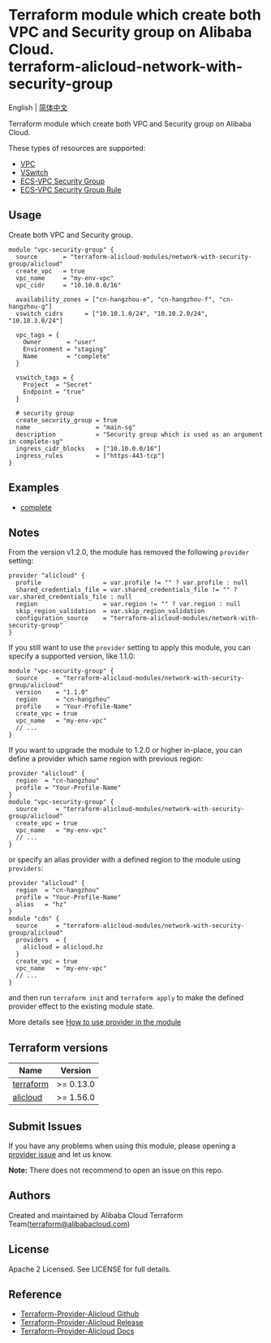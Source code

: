 Terraform module which create both VPC and Security group on Alibaba Cloud.  
terraform-alicloud-network-with-security-group
=============================================

English | [简体中文](https://github.com/terraform-alicloud-modules/terraform-alicloud-network-with-security-group/blob/master/README-CN.md)

Terraform module which create both VPC and Security group on Alibaba Cloud.

These types of resources are supported:

* [VPC](https://www.terraform.io/docs/providers/alicloud/r/vpc.html)
* [VSwitch](https://www.terraform.io/docs/providers/alicloud/r/vswitch.html)
* [ECS-VPC Security Group](https://www.terraform.io/docs/providers/alicloud/r/security_group.html)
* [ECS-VPC Security Group Rule](https://www.terraform.io/docs/providers/alicloud/r/security_group_rule.html)

## Usage

Create both VPC and Security group.

```hcl
module "vpc-security-group" {
  source       = "terraform-alicloud-modules/network-with-security-group/alicloud"
  create_vpc   = true
  vpc_name     = "my-env-vpc"
  vpc_cidr     = "10.10.0.0/16"

  availability_zones = ["cn-hangzhou-e", "cn-hangzhou-f", "cn-hangzhou-g"]
  vswitch_cidrs      = ["10.10.1.0/24", "10.10.2.0/24", "10.10.3.0/24"]

  vpc_tags = {
    Owner       = "user"
    Environment = "staging"
    Name        = "complete"
  }

  vswitch_tags = {
    Project  = "Secret"
    Endpoint = "true"
  }

  # security group
  create_security_group = true
  name                  = "main-sg"
  description           = "Security group which is used as an argument in complete-sg"
  ingress_cidr_blocks   = ["10.10.0.0/16"]
  ingress_rules         = ["https-443-tcp"]  
}
```

## Examples

* [complete](https://github.com/terraform-alicloud-modules/terraform-alicloud-network-with-security-group/tree/master/examples/complete)

## Notes
From the version v1.2.0, the module has removed the following `provider` setting:

```hcl
provider "alicloud" {
  profile                 = var.profile != "" ? var.profile : null
  shared_credentials_file = var.shared_credentials_file != "" ? var.shared_credentials_file : null
  region                  = var.region != "" ? var.region : null
  skip_region_validation  = var.skip_region_validation
  configuration_source    = "terraform-alicloud-modules/network-with-security-group"
}
```

If you still want to use the `provider` setting to apply this module, you can specify a supported version, like 1.1.0:

```hcl
module "vpc-security-group" {
  source     = "terraform-alicloud-modules/network-with-security-group/alicloud"
  version    = "1.1.0"
  region     = "cn-hangzhou"
  profile    = "Your-Profile-Name"
  create_vpc = true
  vpc_name   = "my-env-vpc"
  // ...
}
```

If you want to upgrade the module to 1.2.0 or higher in-place, you can define a provider which same region with
previous region:

```hcl
provider "alicloud" {
  region  = "cn-hangzhou"
  profile = "Your-Profile-Name"
}
module "vpc-security-group" {
  source     = "terraform-alicloud-modules/network-with-security-group/alicloud"
  create_vpc = true
  vpc_name   = "my-env-vpc"
  // ...
}
```
or specify an alias provider with a defined region to the module using `providers`:

```hcl
provider "alicloud" {
  region  = "cn-hangzhou"
  profile = "Your-Profile-Name"
  alias   = "hz"
}
module "cdn" {
  source     = "terraform-alicloud-modules/network-with-security-group/alicloud"
  providers  = {
    alicloud = alicloud.hz
  }
  create_vpc = true
  vpc_name   = "my-env-vpc"
  // ...
}
```

and then run `terraform init` and `terraform apply` to make the defined provider effect to the existing module state.

More details see [How to use provider in the module](https://www.terraform.io/docs/language/modules/develop/providers.html#passing-providers-explicitly)

## Terraform versions

| Name | Version |
|------|---------|
| <a name="requirement_terraform"></a> [terraform](#requirement\_terraform) | >= 0.13.0 |
| <a name="requirement_alicloud"></a> [alicloud](#requirement\_alicloud) | >= 1.56.0 |

Submit Issues
-------------
If you have any problems when using this module, please opening a [provider issue](https://github.com/terraform-providers/terraform-provider-alicloud/issues/new) and let us know.

**Note:** There does not recommend to open an issue on this repo.

Authors
-------
Created and maintained by Alibaba Cloud Terraform Team(terraform@alibabacloud.com)

License
----
Apache 2 Licensed. See LICENSE for full details.

Reference
---------
* [Terraform-Provider-Alicloud Github](https://github.com/terraform-providers/terraform-provider-alicloud)
* [Terraform-Provider-Alicloud Release](https://releases.hashicorp.com/terraform-provider-alicloud/)
* [Terraform-Provider-Alicloud Docs](https://www.terraform.io/docs/providers/alicloud/index.html)